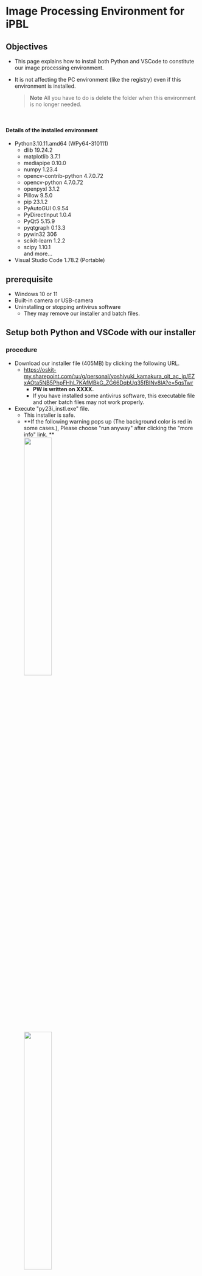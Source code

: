 # Image Processing Environment for iPBL

## Objectives
- This page explains how to install both Python and VSCode to constitute our image processing environment.
- It is not affecting the PC environment (like the registry) even if this environment is installed. <br>
  
    > **Note** All you have to do is delete the folder when this environment is no longer needed.
  
  <br>

#### Details of the installed environment
- Python3.10.11.amd64 (WPy64-310111)
  - dlib 19.24.2
  - matplotlib 3.7.1
  - mediapipe 0.10.0
  - numpy 1.23.4
  - opencv-contrib-python 4.7.0.72
  - opencv-python 4.7.0.72
  - openpyxl 3.1.2
  - Pillow 9.5.0
  - pip 23.1.2
  - PyAutoGUI 0.9.54
  - PyDirectInput 1.0.4
  - PyQt5 5.15.9
  - pyqtgraph 0.13.3
  - pywin32 306
  - scikit-learn 1.2.2
  - scipy 1.10.1 <br>
  and more...
- Visual Studio Code 1.78.2 (Portable)

## prerequisite
- Windows 10 or 11
- Built-in camera or USB-camera
- Uninstalling or stopping antivirus software
  - They may remove our installer and batch files.

## Setup both Python and VSCode with our installer
### procedure
- Download our installer file (405MB) by clicking the following URL.
  - https://oskit-my.sharepoint.com/:u:/g/personal/yoshiyuki_kamakura_oit_ac_jp/EZxAOta5NB5PhpFHhL7KAfMBkG_ZG66DqbUq35fBlNv8IA?e=5gsTwr
    - **PW is written on XXXX.**
    - If you have installed some antivirus software, this executable file and other batch files may not work properly.
- Execute "py23i_instl.exe" file.
  - This installer is safe.
  - **If the following warning pops up (The background color is red in some cases.), Please choose "run anyway" after clicking the "more info" link. **<br>
    <image src="../image/warning01.png" width="40%" height="40%"><br>
    <image src="../image/warning02.png" width="40%" height="40%"><br>
    - Please select `More info` and `Run anyway`.
- Choose "はい(Y)".<br>
  <image src="../image/py23i_instll.jpg" width="20%" height="20%">
- This installer setup the image processing environment (Python3 + VSCode) into "C:\oit\py23_ipbl", and creates the following link on your Desktop.<br>
  <image src="../image/icon.png" width="10%" height="10%">

> **Note**
> Creating a link on the Desktop often fails. In that case, please run "C:\oit\py23_ipbl\py23i_start.bat" directly. It is possible to create the link manually, but DO NOT move anything in the py23_ipbl folder!)

#### Installed folder structure
- This environment is installed to "C:\oit\py23_ipbl", and its inside is included the following.
  - **SourceCode**: the working directory for saving the source code
  - **usedfiles**: NEED NOT touch
  - **VSCode**: NEED NOT touch, Visual Studio Code 1.78.2
  - **WPy64-310111**: NEED NOT touch, Python3.10.11.amd64 (WPy64-310111)
  - **fig_pbl.ico**: icon file
  - **py23i_start.bat**: bat file to start this environment up 

### :o:Checkpoint(Start the environment 1)
- Start the environment from "py23_start" icon on the Desktop (or C:\oit\py23_ipbl\py23i_start.bat).
- **If the following warning pops up...**
  - **CHECK** the "Trust the authors..." box out
  - CLICK the **"YES"** button <br>
    <image src="../image/trust_vsws.png" width="50%" height="50%">

### :o:Checkpoint(Start the environment 2)
- **If the location of the EXPLORER does not be the SouceCode folder(SOURCECODE), you have to open the "C:\oit\py23_ipbl\SourceCode" from the [File]-[Open Folder] menu.** <br>
  <image src="../image/vsws_explorer.png" width="50%" height="50%">
- **If the terminal window has not shown, please open it from the [Terminal]-[New Terminal] menu.** <br>
  <image src="../image/vsws_tmenu.png" width="50%" height="50%">
- Please confirm Python modules by pip list command.<br>
  <image src="../image/vsws_piplist.png" width="50%" height="50%">

### :o:Checkpoint(Run python code with VSCode)
- Please confirm how to execute the sample Python code with VSCode.
  - Open the "hello_python.py" file with Double Click in [SOURCECODE]-[samples] folder of the explorer menu.<br>
    <image src="../image/vs_sample1.png" width="100%" height="100%">
  - Open the terminal window if it's not appeared.<br>
    <br>
    > **Note** The current Working directory shown in the terminal window has to be the same as the file's location to execute. <br>
    >   In the following case, you have to change the directory to "C:\oit\py23_ipbl\SourceCode\samples\" with the "cd" command. <br>
    >   <image src="../image/vs_cdcommand.png" width="100%" height="100%"><br>
    <br>
  - Please confirm that the Python code is able to execute in the terminal window.
    ```sh
    C:\oit\py23_ipbl\SourceCode\samples> python hello_python.py
    ```
    <br>
    
    > **Note** The program is executable with the run button, but **we suggest executing with the command line**. <br>
    > <image src="../image/vs_runbutton.png"><br>
    <br>

  - The following are running results successfully.<br>
    <image src="../image/vs_runsample1.png"><br>

### :o: Practice
- Give it a try to run the ”show_image.py”.
  - It is the sample of reading and showing an image file with the cv2 library.
  - The window is closed if any button is pressed.
- Give it a try to run the "show_video.py"
  - It is the sample of capturing from the camera and showing frames with the cv2 library.
  - The window is closed if \'q\' button is pressed.
- Give it a try to run the "test_mediapipe.py"
  - This program is written in the old usage of the Mediapipe, but you can experiment with the following methods defined in the Mediapipe.<br>
    - All methods simultaneously with \'a\' button
    - FACE with \'f\' button
    - FACE MESH with \'m\' button
    - HANDS with \'h\' button
    - POSE with \'p\' button <br>
  
  <br>
  
  > **Note** The latest usage of the Mediapipe is able to be learned in another section.

  <br>
